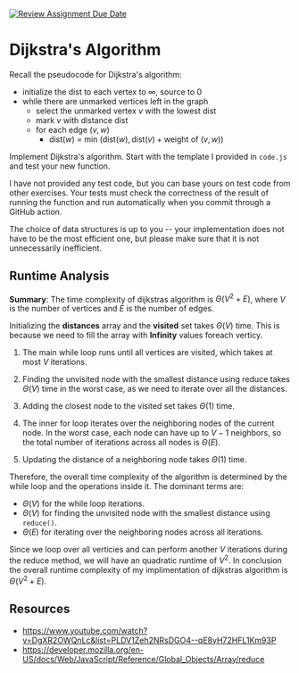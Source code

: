 [![Review Assignment Due Date](https://classroom.github.com/assets/deadline-readme-button-24ddc0f5d75046c5622901739e7c5dd533143b0c8e959d652212380cedb1ea36.svg)](https://classroom.github.com/a/2Wy-Iis-)

# Dijkstra's Algorithm

Recall the pseudocode for Dijkstra's algorithm:

- initialize the dist to each vertex to $\infty$, source to 0
- while there are unmarked vertices left in the graph
  - select the unmarked vertex $v$ with the lowest dist
  - mark $v$ with distance dist
  - for each edge $(v,w)$
    - dist($w$) = min $\left(\textrm{dist}(w), \textrm{dist}(v) + \textrm{weight of }(v, w)\right)$

Implement Dijkstra's algorithm. Start with the template I provided in `code.js`
and test your new function.

I have not provided any test code, but you can base yours on test code from
other exercises. Your tests must check the correctness of the result of running
the function and run automatically when you commit through a GitHub action.

The choice of data structures is up to you -- your implementation does not have
to be the most efficient one, but please make sure that it is not unnecessarily
inefficient.

## Runtime Analysis

**Summary**:
The time complexity of dijkstras algorithm is $\Theta(V^2 + E)$, where $V$ is the number of vertices and $E$ is the number of edges.

Initializing the **distances** array and the **visited** set takes $\Theta(V)$ time. This is because we need to fill the array with **Infinity** values foreach verticy.

1. The main while loop runs until all vertices are visited, which takes at most $V$ iterations.

2. Finding the unvisited node with the smallest distance using reduce takes $\Theta(V)$ time in the worst case, as we need to iterate over all the distances.

3. Adding the closest node to the visited set takes $\Theta(1)$ time.
4. The inner for loop iterates over the neighboring nodes of the current node. In the worst case, each node can have up to $V-1$ neighbors, so the total number of iterations across all nodes is $\Theta(E)$.

5. Updating the distance of a neighboring node takes $\Theta(1)$ time.

Therefore, the overall time complexity of the algorithm is determined by the while loop and the operations inside it. The dominant terms are:

- $\Theta(V)$ for the while loop iterations.
- $\Theta(V)$ for finding the unvisited node with the smallest distance using `reduce()`.
- $\Theta(E)$ for iterating over the neighboring nodes across all iterations.

Since we loop over all verticies and can perform another $V$ iterations during the reduce method, we will have an quadratic runtime of $V^2$. In conclusion the overall runtime complexity of my implimentation of dijkstras algorithm is $\Theta(V^2 + E)$.

## Resources

- https://www.youtube.com/watch?v=DgXR2OWQnLc&list=PLDV1Zeh2NRsDGO4--qE8yH72HFL1Km93P
- https://developer.mozilla.org/en-US/docs/Web/JavaScript/Reference/Global_Objects/Array/reduce
